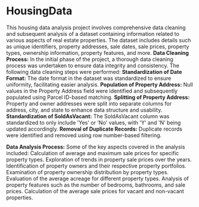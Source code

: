 # HousingData

This housing data analysis project involves comprehensive data cleaning and subsequent analysis of a dataset containing information related to various aspects of real estate properties. The dataset includes details such as unique identifiers, property addresses, sale dates, sale prices, property types, ownership information, property features, and more.
**Data Cleaning Process:**
  In the initial phase of the project, a thorough data cleaning process was undertaken to ensure data integrity and consistency. The following data cleaning steps were performed:
    **Standardization of Date Format:** The date format in the dataset was standardized to ensure uniformity, facilitating easier analysis.
    **Population of Property Address:** Null values in the Property Address field were identified and subsequently populated using Parcel ID-based matching.
    **Splitting of Property Address:** Property and owner addresses were split into separate columns for address, city, and state to enhance data structure and usability.
    **Standardization of SoldAsVacant:** The SoldAsVacant column was standardized to only include 'Yes' or 'No' values, with 'Y' and 'N' being updated accordingly.
    **Removal of Duplicate Records:** Duplicate records were identified and removed using row number-based filtering.
    
**Data Analysis Process:**
  Some of the key aspects covered in the analysis included:
    Calculation of average and maximum sale prices for specific property types.
    Exploration of trends in property sale prices over the years.
    Identification of property owners and their respective property portfolios.
    Examination of property ownership distribution by property types.
    Evaluation of the average acreage for different property types.
    Analysis of property features such as the number of bedrooms, bathrooms, and sale prices.
    Calculation of the average sale prices for vacant and non-vacant properties.
  
